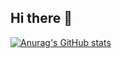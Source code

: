 ## Hi there 👋

[![Anurag's GitHub stats](https://github-readme-stats.vercel.app/api?username=arshiyachauhan&show_icons=true)](https://github.com/arshiyachauhan/github-readme-stats)
